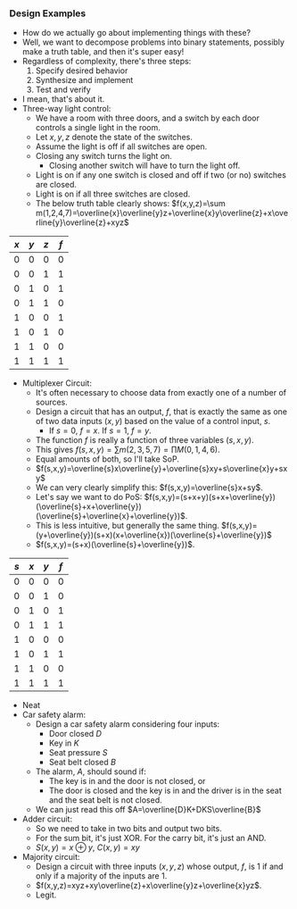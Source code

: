 ### Design Examples
- How do we actually go about implementing things with these?
- Well, we want to decompose problems into binary statements, possibly make a truth table, and then it's super easy!
- Regardless of complexity, there's three steps:
	1. Specify desired behavior
	2. Synthesize and implement
	3. Test and verify
- I mean, that's about it.
- Three-way light control:
	- We have a room with three doors, and a switch by each door controls a single light in the room.
	- Let $x,y,z$ denote the state of the switches.
	- Assume the light is off if all switches are open.
	- Closing any switch turns the light on.
		- Closing another switch will have to turn the light off.
	- Light is on if any one switch is closed and off if two (or no) switches are closed.
	- Light is on if all three switches are closed.
	- The below truth table clearly shows: $f(x,y,z)=\sum m(1,2,4,7)=\overline{x}\overline{y}z+\overline{x}y\overline{z}+x\overline{y}\overline{z}+xyz$

|$x$|$y$|$z$|$f$|
|-|-|-|-|
|0|0|0|0|
|0|0|1|1|
|0|1|0|1|
|0|1|1|0|
|1|0|0|1|
|1|0|1|0|
|1|1|0|0|
|1|1|1|1|

- Multiplexer Circuit:
	- It's often necessary to choose data from exactly one of a number of sources.
	- Design a circuit that has an output, $f$, that is exactly the same as one of two data inputs ($x,y$) based on the value of a control input, $s$.
		- If $s=0$, $f=x$. If $s=1$, $f=y$.
	- The function $f$ is really a function of three variables ($s,x,y$).
	- This gives $f(s,x,y)=\sum m(2,3,5,7)=\prod M(0,1,4,6)$.
	- Equal amounts of both, so I'll take SoP.
	- $f(s,x,y)=\overline{s}x\overline{y}+\overline{s}xy+s\overline{x}y+sxy$
	- We can very clearly simplify this: $f(s,x,y)=\overline{s}x+sy$.
	- Let's say we want to do PoS: $f(s,x,y)=(s+x+y)(s+x+\overline{y})(\overline{s}+x+\overline{y})(\overline{s}+\overline{x}+\overline{y})$.
	- This is less intuitive, but generally the same thing. $f(s,x,y)=(y+\overline{y})(s+x)(x+\overline{x})(\overline{s}+\overline{y})$
	- $f(s,x,y)=(s+x)(\overline{s}+\overline{y})$.

|$s$|$x$|$y$|$f$|
|-|-|-|-|
|0|0|0|0|
|0|0|1|0|
|0|1|0|1|
|0|1|1|1|
|1|0|0|0|
|1|0|1|1|
|1|1|0|0|
|1|1|1|1|

- Neat
- Car safety alarm:
	- Design a car safety alarm considering four inputs:
		- Door closed $D$
		- Key in $K$
		- Seat pressure $S$
		- Seat belt closed $B$
	- The alarm, $A$, should sound if:
		- The key is in and the door is not closed, or
		- The door is closed and the key is in and the driver is in the seat and the seat belt is not closed.
	- We can just read this off $A=\overline{D}K+DKS\overline{B}$
- Adder circuit:
	- So we need to take in two bits and output two bits.
	- For the sum bit, it's just XOR. For the carry bit, it's just an AND.
	- $S(x,y)=x\oplus y,\ C(x,y)=xy$
- Majority circuit:
	- Design a circuit with three inputs ($x,y,z$) whose output, $f$, is 1 if and only if a majority of the inputs are 1.
	- $f(x,y,z)=xyz+xy\overline{z}+x\overline{y}z+\overline{x}yz$.
	- Legit.